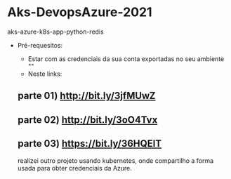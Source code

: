 # Aks-DevopsAzure-2021
aks-azure-k8s-app-python-redis

* Pré-requesitos:
  - Estar com as credenciais da sua conta exportadas no seu ambiente ""
  - Neste links: 
  ## parte 01)  http://bit.ly/3jfMUwZ 
  ## parte 02) http://bit.ly/3oO4Tvx
  ## parte 03) https://bit.ly/36HQElT
  
  realizei outro projeto usando kubernetes, onde compartilho a forma usada para obter credenciais da Azure.
